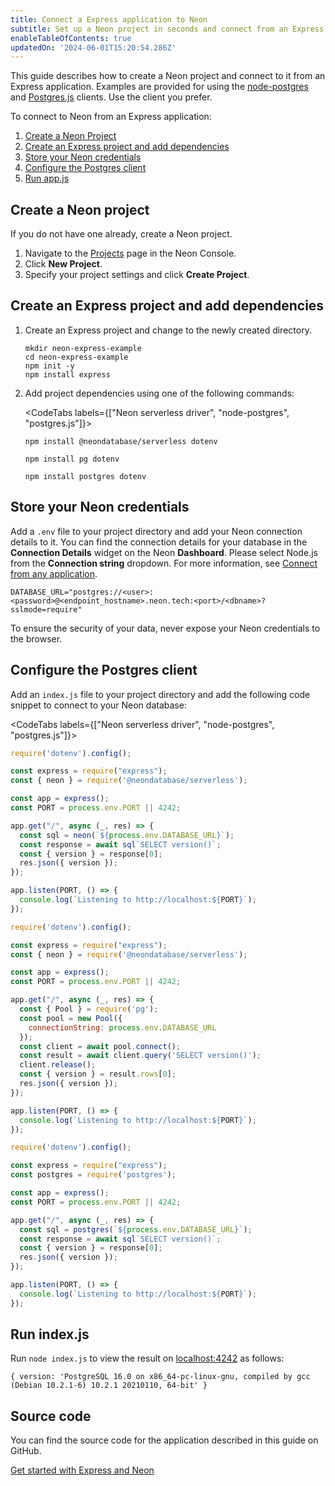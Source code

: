 ```yaml
---
title: Connect a Express application to Neon
subtitle: Set up a Neon project in seconds and connect from an Express application
enableTableOfContents: true
updatedOn: '2024-06-01T15:20:54.286Z'
---
```


This guide describes how to create a Neon project and connect to it from an Express application. Examples are provided for using the [node-postgres](https://www.npmjs.com/package/pg) and [Postgres.js](https://www.npmjs.com/package/postgres) clients. Use the client you prefer.

To connect to Neon from an Express application:

1. [Create a Neon Project](#create-a-neon-project)
2. [Create an Express project and add dependencies](#create-an-express-project-and-add-dependencies)
3. [Store your Neon credentials](#store-your-neon-credentials)
4. [Configure the Postgres client](#configure-the-postgres-client)
5. [Run app.js](#run-appjs)

## Create a Neon project

If you do not have one already, create a Neon project.

1. Navigate to the [Projects](https://console.neon.tech/app/projects) page in the Neon Console.
2. Click **New Project**.
3. Specify your project settings and click **Create Project**.

## Create an Express project and add dependencies

1. Create an Express project and change to the newly created directory.

   ```shell
   mkdir neon-express-example
   cd neon-express-example
   npm init -y
   npm install express
   ```

2. Add project dependencies using one of the following commands:

    <CodeTabs labels={["Neon serverless driver", "node-postgres", "postgres.js"]}>

      ```shell
      npm install @neondatabase/serverless dotenv
      ```

      ```shell
      npm install pg dotenv
      ```

      ```shell
      npm install postgres dotenv
      ```

    </CodeTabs>

## Store your Neon credentials

Add a `.env` file to your project directory and add your Neon connection details to it. You can find the connection details for your database in the **Connection Details** widget on the Neon **Dashboard**. Please select Node.js from the **Connection string** dropdown. For more information, see [Connect from any application](/docs/connect/connect-from-any-app).

```shell shouldWrap
DATABASE_URL="postgres://<user>:<password>@<endpoint_hostname>.neon.tech:<port>/<dbname>?sslmode=require"
```

<Admonition type="important">
To ensure the security of your data, never expose your Neon credentials to the browser.
</Admonition>

## Configure the Postgres client

Add an `index.js` file to your project directory and add the following code snippet to connect to your Neon database:
  
<CodeTabs labels={["Neon serverless driver", "node-postgres", "postgres.js"]}>

  ```javascript
  require('dotenv').config();

  const express = require("express");
  const { neon } = require('@neondatabase/serverless');

  const app = express();
  const PORT = process.env.PORT || 4242;

  app.get("/", async (_, res) => {
    const sql = neon(`${process.env.DATABASE_URL}`);
    const response = await sql`SELECT version()`;
    const { version } = response[0];
    res.json({ version });
  });

  app.listen(PORT, () => {
    console.log(`Listening to http://localhost:${PORT}`);
  });
  ```

  ```javascript
  require('dotenv').config();

  const express = require("express");
  const { neon } = require('@neondatabase/serverless');

  const app = express();
  const PORT = process.env.PORT || 4242;

  app.get("/", async (_, res) => {
    const { Pool } = require('pg');
    const pool = new Pool({
      connectionString: process.env.DATABASE_URL
    });
    const client = await pool.connect();
    const result = await client.query('SELECT version()');
    client.release();
    const { version } = result.rows[0];
    res.json({ version });
  });

  app.listen(PORT, () => {
    console.log(`Listening to http://localhost:${PORT}`);
  });
  ```

  ```javascript
  require('dotenv').config();

  const express = require("express");
  const postgres = require('postgres');

  const app = express();
  const PORT = process.env.PORT || 4242;

  app.get("/", async (_, res) => {
    const sql = postgres(`${process.env.DATABASE_URL}`);
    const response = await sql`SELECT version()`;
    const { version } = response[0];
    res.json({ version });
  });

  app.listen(PORT, () => {
    console.log(`Listening to http://localhost:${PORT}`);
  });
  ```

</CodeTabs>

## Run index.js

Run `node index.js` to view the result on [localhost:4242](localhost:4242) as follows:

```shell
{ version: 'PostgreSQL 16.0 on x86_64-pc-linux-gnu, compiled by gcc (Debian 10.2.1-6) 10.2.1 20210110, 64-bit' }
```

## Source code

You can find the source code for the application described in this guide on GitHub.

<DetailIconCards>

  <a href="https://github.com/neondatabase/examples/tree/main/with-express" description="Get started with Express and Neon" icon="github">Get started with Express and Neon</a>

</DetailIconCards>

<NeedHelp/>
